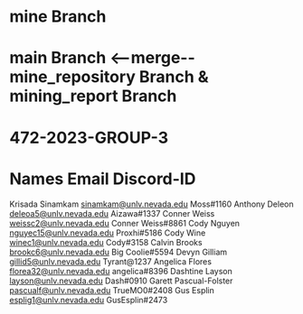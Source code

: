 # mine Branch

# main Branch <--merge-- mine_repository Branch & mining_report Branch

# 472-2023-GROUP-3

# Names	Email	Discord-ID

Krisada Sinamkam	sinamkam@unlv.nevada.edu	Moss#1160
Anthony Deleon	deleoa5@unlv.nevada.edu	Aizawa#1337
Conner Weiss	weissc2@unlv.nevada.edu	Conner Weiss#8861
Cody Nguyen	nguyec15@unlv.nevada.edu	Proxhi#5186
Cody Wine	winec1@unlv.nevada.edu	Cody#3158
Calvin Brooks	brookc6@unlv.nevada.edu	Big Coolie#5594
Devyn Gilliam	gillid5@unlv.nevada.edu	Tyrant@1237
Angelica Flores	florea32@unlv.nevada.edu	angelica#8396
Dashtine Layson	layson@unlv.nevada.edu	Dash#0910
Garett Pascual-Folster	pascualf@unlv.nevada.edu	TrueMO0#2408
Gus Esplin	esplig1@unlv.nevada.edu	GusEsplin#2473
